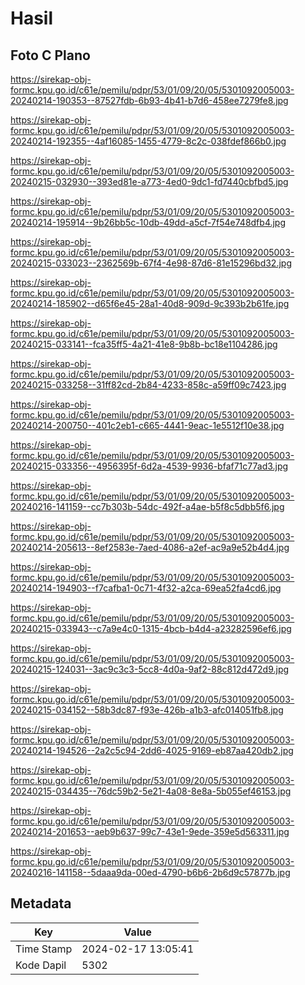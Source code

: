 # Hasil

## Foto C Plano

https://sirekap-obj-formc.kpu.go.id/c61e/pemilu/pdpr/53/01/09/20/05/5301092005003-20240214-190353--87527fdb-6b93-4b41-b7d6-458ee7279fe8.jpg

https://sirekap-obj-formc.kpu.go.id/c61e/pemilu/pdpr/53/01/09/20/05/5301092005003-20240214-192355--4af16085-1455-4779-8c2c-038fdef866b0.jpg

https://sirekap-obj-formc.kpu.go.id/c61e/pemilu/pdpr/53/01/09/20/05/5301092005003-20240215-032930--393ed81e-a773-4ed0-9dc1-fd7440cbfbd5.jpg

https://sirekap-obj-formc.kpu.go.id/c61e/pemilu/pdpr/53/01/09/20/05/5301092005003-20240214-195914--9b26bb5c-10db-49dd-a5cf-7f54e748dfb4.jpg

https://sirekap-obj-formc.kpu.go.id/c61e/pemilu/pdpr/53/01/09/20/05/5301092005003-20240215-033023--2362569b-67f4-4e98-87d6-81e15296bd32.jpg

https://sirekap-obj-formc.kpu.go.id/c61e/pemilu/pdpr/53/01/09/20/05/5301092005003-20240214-185902--d65f6e45-28a1-40d8-909d-9c393b2b61fe.jpg

https://sirekap-obj-formc.kpu.go.id/c61e/pemilu/pdpr/53/01/09/20/05/5301092005003-20240215-033141--fca35ff5-4a21-41e8-9b8b-bc18e1104286.jpg

https://sirekap-obj-formc.kpu.go.id/c61e/pemilu/pdpr/53/01/09/20/05/5301092005003-20240215-033258--31ff82cd-2b84-4233-858c-a59ff09c7423.jpg

https://sirekap-obj-formc.kpu.go.id/c61e/pemilu/pdpr/53/01/09/20/05/5301092005003-20240214-200750--401c2eb1-c665-4441-9eac-1e5512f10e38.jpg

https://sirekap-obj-formc.kpu.go.id/c61e/pemilu/pdpr/53/01/09/20/05/5301092005003-20240215-033356--4956395f-6d2a-4539-9936-bfaf71c77ad3.jpg

https://sirekap-obj-formc.kpu.go.id/c61e/pemilu/pdpr/53/01/09/20/05/5301092005003-20240216-141159--cc7b303b-54dc-492f-a4ae-b5f8c5dbb5f6.jpg

https://sirekap-obj-formc.kpu.go.id/c61e/pemilu/pdpr/53/01/09/20/05/5301092005003-20240214-205613--8ef2583e-7aed-4086-a2ef-ac9a9e52b4d4.jpg

https://sirekap-obj-formc.kpu.go.id/c61e/pemilu/pdpr/53/01/09/20/05/5301092005003-20240214-194903--f7cafba1-0c71-4f32-a2ca-69ea52fa4cd6.jpg

https://sirekap-obj-formc.kpu.go.id/c61e/pemilu/pdpr/53/01/09/20/05/5301092005003-20240215-033943--c7a9e4c0-1315-4bcb-b4d4-a23282596ef6.jpg

https://sirekap-obj-formc.kpu.go.id/c61e/pemilu/pdpr/53/01/09/20/05/5301092005003-20240215-124031--3ac9c3c3-5cc8-4d0a-9af2-88c812d472d9.jpg

https://sirekap-obj-formc.kpu.go.id/c61e/pemilu/pdpr/53/01/09/20/05/5301092005003-20240215-034152--58b3dc87-f93e-426b-a1b3-afc014051fb8.jpg

https://sirekap-obj-formc.kpu.go.id/c61e/pemilu/pdpr/53/01/09/20/05/5301092005003-20240214-194526--2a2c5c94-2dd6-4025-9169-eb87aa420db2.jpg

https://sirekap-obj-formc.kpu.go.id/c61e/pemilu/pdpr/53/01/09/20/05/5301092005003-20240215-034435--76dc59b2-5e21-4a08-8e8a-5b055ef46153.jpg

https://sirekap-obj-formc.kpu.go.id/c61e/pemilu/pdpr/53/01/09/20/05/5301092005003-20240214-201653--aeb9b637-99c7-43e1-9ede-359e5d563311.jpg

https://sirekap-obj-formc.kpu.go.id/c61e/pemilu/pdpr/53/01/09/20/05/5301092005003-20240216-141158--5daaa9da-00ed-4790-b6b6-2b6d9c57877b.jpg


## Metadata

| Key        | Value               |
| ---------- | ------------------- |
| Time Stamp | 2024-02-17 13:05:41 |
| Kode Dapil | 5302                |



